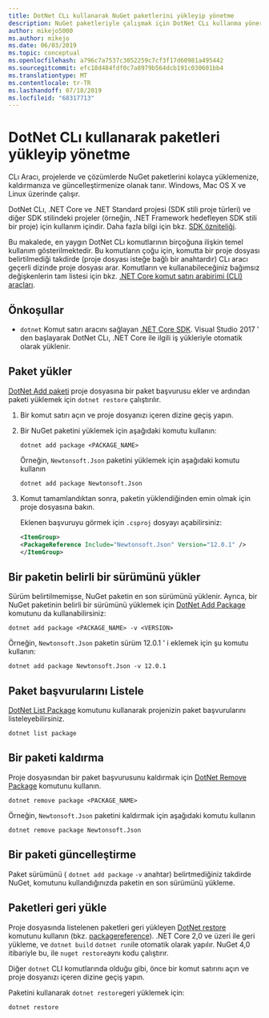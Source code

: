 ```yaml
---
title: DotNet CLı kullanarak NuGet paketlerini yükleyip yönetme
description: NuGet paketleriyle çalışmak için DotNet CLı kullanma yönergeleri.
author: mikejo5000
ms.author: mikejo
ms.date: 06/03/2019
ms.topic: conceptual
ms.openlocfilehash: a796c7a7537c3052259c7cf3f17d60981a495442
ms.sourcegitcommit: efc18d484fdf0c7a8979b564dcb191c030601bb4
ms.translationtype: MT
ms.contentlocale: tr-TR
ms.lasthandoff: 07/18/2019
ms.locfileid: "68317713"
---
```

# <a name="install-and-manage-packages-using-the-dotnet-cli"></a>DotNet CLı kullanarak paketleri yükleyip yönetme

CLı Aracı, projelerde ve çözümlerde NuGet paketlerini kolayca yüklemenize, kaldırmanıza ve güncelleştirmenize olanak tanır. Windows, Mac OS X ve Linux üzerinde çalışır.

DotNet CLı, .NET Core ve .NET Standard projesi (SDK stili proje türleri) ve diğer SDK stilindeki projeler (örneğin, .NET Framework hedefleyen SDK stili bir proje) için kullanım içindir. Daha fazla bilgi için bkz. [SDK özniteliği](/dotnet/core/tools/csproj#additions).

Bu makalede, en yaygın DotNet CLı komutlarının birçoğuna ilişkin temel kullanım gösterilmektedir. Bu komutların çoğu için, komutta bir proje dosyası belirtilmediği takdirde (proje dosyası isteğe bağlı bir anahtardır) CLı aracı geçerli dizinde proje dosyası arar. Komutların ve kullanabileceğiniz bağımsız değişkenlerin tam listesi için bkz. [.NET Core komut satırı arabirimi (CLI) araçları](../reference/dotnet-commands.md).

## <a name="prerequisites"></a>Önkoşullar

- `dotnet` Komut satırı aracını sağlayan [.NET Core SDK](https://www.microsoft.com/net/download/). Visual Studio 2017 ' den başlayarak DotNet CLı, .NET Core ile ilgili iş yükleriyle otomatik olarak yüklenir.

## <a name="install-a-package"></a>Paket yükler

[DotNet Add paketi](/dotnet/core/tools/dotnet-add-package?tabs=netcore2x) proje dosyasına bir paket başvurusu ekler ve ardından paketi yüklemek için `dotnet restore` çalıştırılır.

1. Bir komut satırı açın ve proje dosyanızı içeren dizine geçiş yapın.

2. Bir NuGet paketini yüklemek için aşağıdaki komutu kullanın:

    ```cli
    dotnet add package <PACKAGE_NAME>
    ```

    Örneğin, `Newtonsoft.Json` paketini yüklemek için aşağıdaki komutu kullanın

    ```cli
    dotnet add package Newtonsoft.Json
    ```

3. Komut tamamlandıktan sonra, paketin yüklendiğinden emin olmak için proje dosyasına bakın.

   Eklenen başvuruyu görmek için `.csproj` dosyayı açabilirsiniz:

    ```xml
   <ItemGroup>
    <PackageReference Include="Newtonsoft.Json" Version="12.0.1" />
   </ItemGroup>
    ```

## <a name="install-a-specific-version-of-a-package"></a>Bir paketin belirli bir sürümünü yükler

Sürüm belirtilmemişse, NuGet paketin en son sürümünü yüklenir. Ayrıca, bir NuGet paketinin belirli bir sürümünü yüklemek için [DotNet Add Package](/dotnet/core/tools/dotnet-add-package?tabs=netcore2x) komutunu da kullanabilirsiniz:

```cli
dotnet add package <PACKAGE_NAME> -v <VERSION>
```

Örneğin, `Newtonsoft.Json` paketin sürüm 12.0.1 ' i eklemek için şu komutu kullanın:

```cli
dotnet add package Newtonsoft.Json -v 12.0.1
```

## <a name="list-package-references"></a>Paket başvurularını Listele

[DotNet List Package](/dotnet/core/tools/dotnet-list-package?tabs=netcore2x) komutunu kullanarak projenizin paket başvurularını listeleyebilirsiniz.

```cli
dotnet list package
```

## <a name="remove-a-package"></a>Bir paketi kaldırma

Proje dosyasından bir paket başvurusunu kaldırmak için [DotNet Remove Package](/dotnet/core/tools/dotnet-remove-package?tabs=netcore2x) komutunu kullanın.

```cli
dotnet remove package <PACKAGE_NAME>
```

Örneğin, `Newtonsoft.Json` paketini kaldırmak için aşağıdaki komutu kullanın

```cli
dotnet remove package Newtonsoft.Json
```

## <a name="update-a-package"></a>Bir paketi güncelleştirme

Paket sürümünü ( `dotnet add package` `-v` anahtar) belirtmediğiniz takdirde NuGet, komutunu kullandığınızda paketin en son sürümünü yükleme.

## <a name="restore-packages"></a>Paketleri geri yükle

Proje dosyasında listelenen paketleri geri yükleyen [DotNet restore](/dotnet/core/tools/dotnet-restore?tabs=netcore2x) komutunu kullanın (bkz. [packagereference](../consume-packages/package-references-in-project-files.md)). .NET Core 2,0 ve üzeri ile geri yükleme, ve `dotnet build` `dotnet run`ile otomatik olarak yapılır. NuGet 4,0 itibariyle bu, ile `nuget restore`aynı kodu çalıştırır.

Diğer `dotnet` CLI komutlarında olduğu gibi, önce bir komut satırını açın ve proje dosyanızı içeren dizine geçiş yapın.

Paketini kullanarak `dotnet restore`geri yüklemek için:

```cli
dotnet restore 
```
